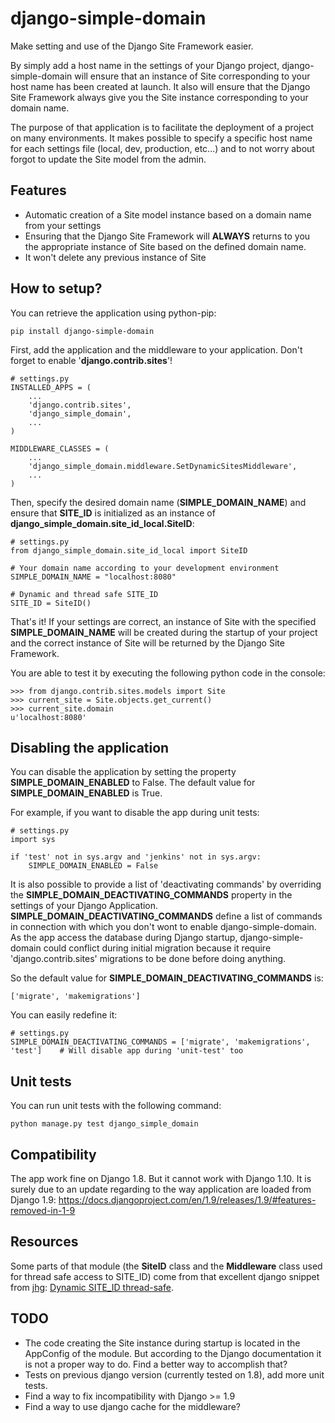 # django-simple-domain #

Make setting and use of the Django Site Framework easier.

By simply add a host name in the settings of your Django project, django-simple-domain will ensure that an instance of Site corresponding to your host name has been created at launch. It also will ensure that the Django Site Framework always give you the Site instance corresponding to your domain name.

The purpose of that application is to facilitate the deployment of a project on many environments. It makes possible to specify a specific host name for each settings file (local, dev, production, etc...) and to not worry about forgot to update the Site model from the admin.

## Features ##

* Automatic creation of a Site model instance based on a domain name from your settings
* Ensuring that the Django Site Framework will **ALWAYS** returns to you the appropriate instance of Site based on the defined domain name.
* It won't delete any previous instance of Site

## How to setup? ##

You can retrieve the application using python-pip:

```
pip install django-simple-domain
```

First, add the application and the middleware to your application. Don't forget to enable '**django.contrib.sites**'!

```
# settings.py
INSTALLED_APPS = (
    ...
    'django.contrib.sites',
    'django_simple_domain',
    ...
)

MIDDLEWARE_CLASSES = (
    ...
    'django_simple_domain.middleware.SetDynamicSitesMiddleware',
    ...
)
```

Then, specify the desired domain name (**SIMPLE_DOMAIN_NAME**) and ensure that **SITE_ID** is initialized as an instance of **django_simple_domain.site_id_local.SiteID**:

```
# settings.py
from django_simple_domain.site_id_local import SiteID

# Your domain name according to your development environment
SIMPLE_DOMAIN_NAME = "localhost:8080"

# Dynamic and thread safe SITE_ID
SITE_ID = SiteID()
```

That's it! If your settings are correct, an instance of Site with the specified **SIMPLE_DOMAIN_NAME** will be created during the startup of your project and the correct instance of Site will be returned by the Django Site Framework.

You are able to test it by executing the following python code in the console:
```
>>> from django.contrib.sites.models import Site
>>> current_site = Site.objects.get_current()
>>> current_site.domain
u'localhost:8080'
```

## Disabling the application ##

You can disable the application by setting the property **SIMPLE_DOMAIN_ENABLED** to False. The default value for **SIMPLE_DOMAIN_ENABLED** is True.

For example, if you want to disable the app during unit tests:

```
# settings.py
import sys

if 'test' not in sys.argv and 'jenkins' not in sys.argv:
    SIMPLE_DOMAIN_ENABLED = False
```

It is also possible to provide a list of 'deactivating commands' by overriding the **SIMPLE_DOMAIN_DEACTIVATING_COMMANDS** property in the settings of your Django Application.
**SIMPLE_DOMAIN_DEACTIVATING_COMMANDS** define a list of commands in connection with which you don't wont to enable django-simple-domain. As the app access the database during Django startup, django-simple-domain could conflict during initial migration because it require 'django.contrib.sites' migrations to be done before doing anything.

So the default value for **SIMPLE_DOMAIN_DEACTIVATING_COMMANDS** is:

```
['migrate', 'makemigrations']
```

You can easily redefine it:

```
# settings.py
SIMPLE_DOMAIN_DEACTIVATING_COMMANDS = ['migrate', 'makemigrations', 'test']    # Will disable app during 'unit-test' too
```

## Unit tests ##

You can run unit tests with the following command:

```
python manage.py test django_simple_domain
```

## Compatibility ##

The app work fine on Django 1.8. But it cannot work with Django 1.10. It is surely due to an update regarding to the way application are loaded from Django 1.9:
https://docs.djangoproject.com/en/1.9/releases/1.9/#features-removed-in-1-9

## Resources ##
Some parts of that module (the **SiteID** class and the **Middleware** class used for thread safe access to SITE_ID) come from that excellent django snippet from [jhg](https://djangosnippets.org/users/jhg/):
[Dynamic SITE_ID thread-safe](https://djangosnippets.org/snippets/3041/).

## TODO ##
* The code creating the Site instance during startup is located in the AppConfig of the module. But according to the Django documentation it is not a proper way to do. Find a better way to accomplish that?
* Tests on previous django version (currently tested on 1.8), add more unit tests.
* Find a way to fix incompatibility with Django >= 1.9
* Find a way to use django cache for the middleware?

